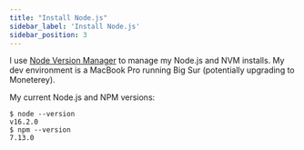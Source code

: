 ```yaml
---
title: "Install Node.js"
sidebar_label: 'Install Node.js'
sidebar_position: 3
---
```


I use [Node Version Manager](https://github.com/nvm-sh/nvm) to manage my Node.js and NVM installs. My dev environment is a MacBook Pro running Big Sur (potentially upgrading to Moneterey).

My current Node.js and NPM versions:
```
$ node --version
v16.2.0
$ npm --version
7.13.0
```